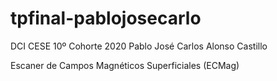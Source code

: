 # tpfinal-pablojosecarlo

DCI CESE 10º Cohorte 2020 Pablo José Carlos Alonso Castillo

Escaner de Campos Magnéticos Superficiales (ECMag)




